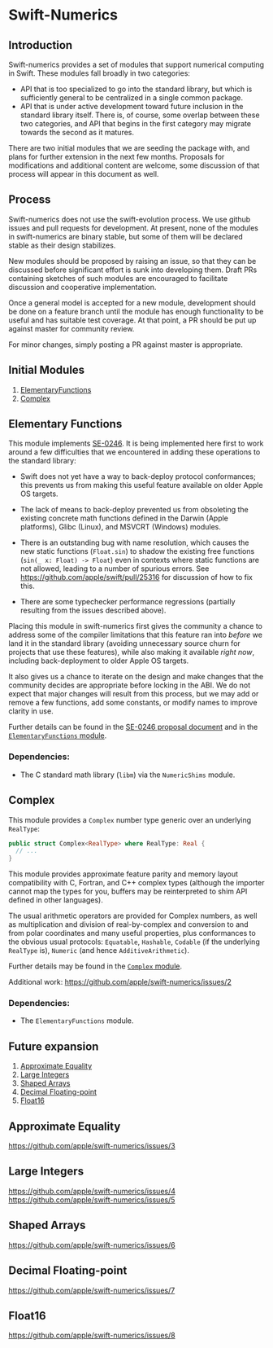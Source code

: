 # Swift-Numerics
  
## Introduction
Swift-numerics provides a set of modules that support numerical computing in Swift.
These modules fall broadly in two categories:
- API that is too specialized to go into the standard library, but which is sufficiently
general to be centralized in a single common package.
- API that is under active development toward future inclusion in the standard library
itself.
There is, of course, some overlap between these two categories, and API that begins 
in the first category may migrate towards the second as it matures.

There are two initial modules that we are seeding the package with, and plans for further
extension in the next few months. Proposals for modifications and additional content are
welcome, some discussion of that process will appear in this document as well.

## Process
Swift-numerics does not use the swift-evolution process. We use github issues and
pull requests for development. At present, none of the modules in swift-numerics are
binary stable, but some of them will be declared stable as their design stabilizes.

New modules should be proposed by raising an issue, so that they can be discussed
before significant effort is sunk into developing them. Draft PRs containing sketches 
of such modules are encouraged to facilitate discussion and cooperative implementation.

Once a general model is accepted for a new module, development should be done
on a feature branch until the module has enough functionality to be useful and has
suitable test coverage. At that point, a PR should be put up against master for community
review.

For minor changes, simply posting a PR against master is appropriate.

## Initial Modules
1. [ElementaryFunctions](#elfcn)
2. [Complex](#complex)

<a name="elfcn">

## Elementary Functions
This module implements [SE-0246].
It is being implemented here first to work around a few difficulties that we encountered
in adding these operations to the standard library:

- Swift does not yet have a way to back-deploy protocol conformances; this prevents
us from making this useful feature available on older Apple OS targets.

- The lack of means to back-deploy prevented us from obsoleting the existing concrete
math functions defined in the Darwin (Apple platforms), Glibc (Linux), and MSVCRT
(Windows) modules.

- There is an outstanding bug with name resolution, which causes the new static functions
(`Float.sin`) to shadow the existing free functions (`sin(_ x: Float) -> Float`) even
in contexts where static functions are not allowed, leading to a number of spurious errors.
See https://github.com/apple/swift/pull/25316 for discussion of how to fix this.

- There are some typechecker performance regressions (partially resulting from the issues
described above).

Placing this module in swift-numerics first gives the community a chance to address
some of the compiler limitations that this feature ran into *before* we land it in the standard
library (avoiding unnecessary source churn for projects that use these features), while also
making it available *right now*, including back-deployment to older Apple OS targets.

It also gives us a chance to iterate on the design and make changes that the community
decides are appropriate before locking in the ABI. We do not expect that major changes
will result from this process, but we may add or remove a few functions, add some 
constants, or modify names to improve clarity in use.

Further details can be found in the [SE-0246 proposal document][SE-0246] and in the
[`ElementaryFunctions` module](Sources/ElementaryFunctions/README.md).

[SE-0246]: https://github.com/apple/swift-evolution/blob/master/proposals/0246-mathable.md

### Dependencies:
- The C standard math library (`libm`) via the `NumericShims` module.

<a name="complex">
  
## Complex
This module provides a `Complex` number type generic over an underlying `RealType`:
```swift
public struct Complex<RealType> where RealType: Real {
  // ...
}
```
This module provides approximate feature parity and memory layout compatibility with C,
Fortran, and C++ complex types (although the importer cannot map the types for you,
buffers may be reinterpreted to shim API defined in other languages).

The usual arithmetic operators are provided for Complex numbers, as well as
multiplication and division of real-by-complex and conversion to and from polar
coordinates and many useful properties, plus conformances to the obvious usual
protocols: `Equatable`, `Hashable`, `Codable` (if the underlying `RealType` is),
`Numeric` (and hence `AdditiveArithmetic`).

Further details may be found in the [`Complex` module](Sources/Complex/README.md).

Additional work: https://github.com/apple/swift-numerics/issues/2

### Dependencies:
- The `ElementaryFunctions` module.

## Future expansion
1. [Approximate Equality](#approx)
2. [Large Integers](#bignum)
3. [Shaped Arrays](#shapedArray)
4. [Decimal Floating-point](#decimal)
5. [Float16](#fp16)

<a name="approx">

## Approximate Equality
https://github.com/apple/swift-numerics/issues/3

<a name="bignum">

## Large Integers
https://github.com/apple/swift-numerics/issues/4
https://github.com/apple/swift-numerics/issues/5

<a name="shapedArray">

## Shaped Arrays
https://github.com/apple/swift-numerics/issues/6

<a name="decimal">

## Decimal Floating-point
https://github.com/apple/swift-numerics/issues/7

<a name="fp16">

## Float16
https://github.com/apple/swift-numerics/issues/8
